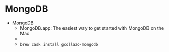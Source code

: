 # MongoDB
- [MongoDB](https://elweb.co/mongodb-app/)
  -  MongoDB.app: The easiest way to get started with MongoDB on the Mac
  - 
  - `brew cask install gcollazo-mongodb`
